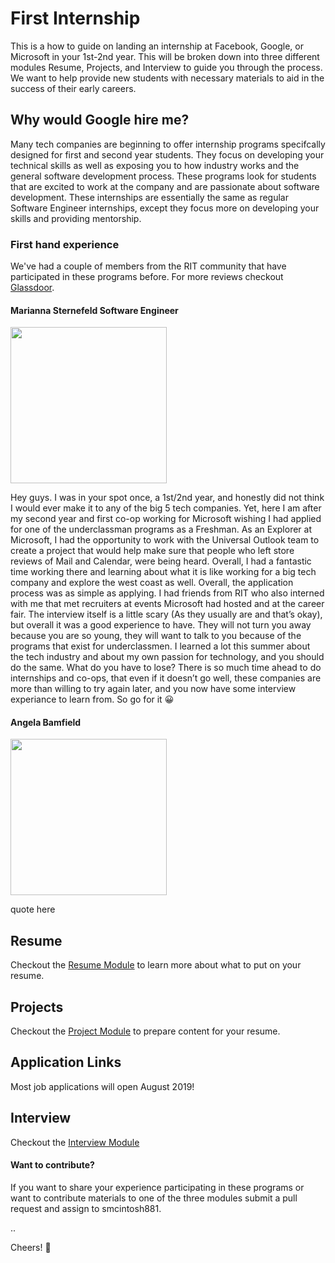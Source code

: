 # First Internship
This is a how to guide on landing an internship at Facebook, Google, or Microsoft in your 1st-2nd year.
This will be broken down into three different modules Resume, Projects, and Interview to guide you through the process. We want to help provide new students with necessary materials to aid in the success of their early careers. 

## Why would Google hire me?
Many tech companies are beginning to offer internship programs specifcally designed for first and second year students. They focus on developing your technical skills as well as exposing you to how industry works and the general software development process. These programs look for students that are excited to work at the company and are passionate about software development. These internships are essentially the same as regular Software Engineer internships, except they focus more on developing your skills and providing mentorship. 

### First hand experience
We've had a couple of members from the RIT community that have participated in these programs before. For more reviews checkout [Glassdoor](https://www.glassdoor.com/Reviews/Microsoft-Seattle-Reviews-EI_IE1651.0,9_IL.10,17_IM781.htm?filter.defaultEmploymentStatuses=false&filter.defaultLocation=false&filter.employmentStatus=INTERN). 

#### Marianna Sternefeld Software Engineer
<img src="https://scontent-lax3-1.xx.fbcdn.net/v/t31.0-8/20424239_10207433958806678_2899760131006749810_o.jpg?oh=2f7a3ba53b7784e77db54650e42a724e&oe=5A5B3A23" width="250"> 

Hey guys. I was in your spot once, a 1st/2nd year, and honestly did not think I would ever make it to any of the big 5 tech companies. Yet, here I am after my second year and first co-op working for Microsoft wishing I had applied for one of the underclassman programs as a Freshman. As an Explorer at Microsoft, I had the opportunity to work with the Universal Outlook team to create a project that would help make sure that people who left store reviews of Mail and Calendar, were being heard. Overall, I had a fantastic time working there and learning about what it is like working for a big tech company and explore the west coast as well. Overall, the application process was as simple as applying. I had friends from RIT who also interned with me that met recruiters at events Microsoft had hosted and at the career fair. The interview itself is a little scary (As they usually are and that’s okay), but overall it was a good experience to have. They will not turn you away because you are so young, they will want to talk to you because of the programs that exist for underclassmen. I learned a lot this summer about the tech industry and about my own passion for technology, and you should do the same. What do you have to lose? There is so much time ahead to do internships and co-ops, that even if it doesn’t go well, these companies are more than willing to try again later, and you now have some interview experiance to learn from. So go for it :grinning:

#### Angela Bamfield 
<img src="https://scontent-lax3-1.xx.fbcdn.net/v/t1.0-9/20294582_1509849049077555_3227065820738872812_n.jpg?oh=0fbb30b130fb8f2d8da4310eb51f14ee&oe=5A1C20FB" width="250"> 

quote here

#### 

## Resume
Checkout the [Resume Module]() to learn more about what to put on your resume.

## Projects
Checkout the [Project Module]() to prepare content for your resume. 

## Application Links
Most job applications will open August 2019!

## Interview
Checkout the [Interview Module](https://github.com/smcintosh881/first-internship/blob/master/INTERVIEW.md)


#### Want to contribute?
If you want to share your experience participating in these programs or want to contribute materials to one of the three modules submit a pull request and assign to smcintosh881. 



..

Cheers! :beers:
